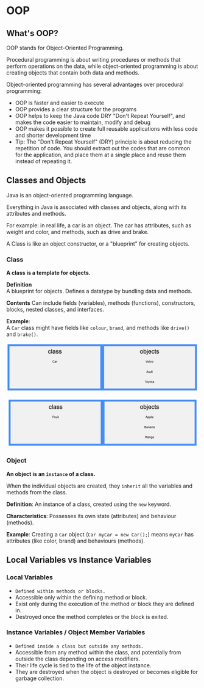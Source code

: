 # OOP
## What's OOP?
OOP stands for Object-Oriented Programming.

Procedural programming is about writing procedures or methods that perform operations on the data, while object-oriented programming is about creating objects that contain both data and methods.

Object-oriented programming has several advantages over procedural programming:

- OOP is faster and easier to execute
- OOP provides a clear structure for the programs
- OOP helps to keep the Java code DRY "Don't Repeat Yourself", and makes the code easier to maintain, modify and debug
- OOP makes it possible to create full reusable applications with less code and shorter development time
- Tip: The "Don't Repeat Yourself" (DRY) principle is about reducing the repetition of code. You should extract out the codes that are common for the application, and place them at a single place and reuse them instead of repeating it.

## Classes and Objects

Java is an object-oriented programming language.<br>

Everything in Java is associated with classes and objects, along with its attributes and methods.<br>

For example: in real life, a car is an object. The car has attributes, such as weight and color, and methods, such as drive and brake.

A Class is like an object constructor, or a "blueprint" for creating objects.
  ### Class
   <strong>A class is a template for objects.</strong>

  **Definition**
  <br>A blueprint for objects. Defines a datatype by bundling data and methods.

  **Contents**
  Can include fields (variables), methods (functions), constructors, blocks, nested classes, and interfaces.
  
  **Example**: <br>
  A `Car` class might have fields like `colour`, `brand`, and methods like `drive()` and `brake()`.

  ![Alt text](class-1.png)

  ![Alt text](class-2.png)

  ### Object
  <strong>An object is an `instance` of a class.</strong><br>

  When the individual objects are created, they `inherit` all the variables and methods from the class.

  **Definition**: An instance of a class, created using the `new` keyword.

  **Characteristics**: Possesses its own state (attributes) and behaviour (methods).
  
  **Example**: Creating a `Car` object (`Car myCar = new Car();`) means `myCar` has attributes (like color, brand) and behaviours (methods).

## Local Variables vs Instance Variables
### Local Variables
- `Defined within methods or blocks.`
- Accessible only within the defining method or block.
- Exist only during the execution of the method or block they are defined in.
- Destroyed once the method completes or the block is exited.
### Instance Variables / Object Member Variables
- `Defined inside a class but outside any methods.`
- Accessible from any method within the class, and potentially from outside the class depending on access modifiers.
- Their life cycle is tied to the life of the object instance.
- They are destroyed when the object is destroyed or becomes eligible for garbage collection.
